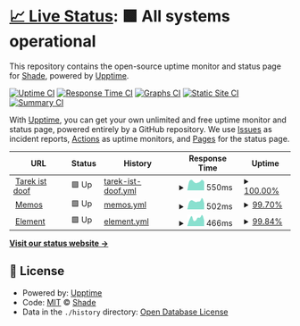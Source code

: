 # [📈 Live Status](https://Adrian-Bielefeldt.github.io/S3-3R): <!--live status--> **🟩 All systems operational**

This repository contains the open-source uptime monitor and status page for [Shade](https://Adrian-Bielefeldt.github.io/S3-3R), powered by [Upptime](https://github.com/upptime/upptime).

[![Uptime CI](https://github.com/Adrian-Bielefeldt/S3-3R/workflows/Uptime%20CI/badge.svg)](https://github.com/Adrian-Bielefeldt/S3-3R/actions?query=workflow%3A%22Uptime+CI%22)
[![Response Time CI](https://github.com/Adrian-Bielefeldt/S3-3R/workflows/Response%20Time%20CI/badge.svg)](https://github.com/Adrian-Bielefeldt/S3-3R/actions?query=workflow%3A%22Response+Time+CI%22)
[![Graphs CI](https://github.com/Adrian-Bielefeldt/S3-3R/workflows/Graphs%20CI/badge.svg)](https://github.com/Adrian-Bielefeldt/S3-3R/actions?query=workflow%3A%22Graphs+CI%22)
[![Static Site CI](https://github.com/Adrian-Bielefeldt/S3-3R/workflows/Static%20Site%20CI/badge.svg)](https://github.com/Adrian-Bielefeldt/S3-3R/actions?query=workflow%3A%22Static+Site+CI%22)
[![Summary CI](https://github.com/Adrian-Bielefeldt/S3-3R/workflows/Summary%20CI/badge.svg)](https://github.com/Adrian-Bielefeldt/S3-3R/actions?query=workflow%3A%22Summary+CI%22)

With [Upptime](https://upptime.js.org), you can get your own unlimited and free uptime monitor and status page, powered entirely by a GitHub repository. We use [Issues](https://github.com/Adrian-Bielefeldt/S3-3R/issues) as incident reports, [Actions](https://github.com/Adrian-Bielefeldt/S3-3R/actions) as uptime monitors, and [Pages](https://Adrian-Bielefeldt.github.io/S3-3R) for the status page.

<!--start: status pages-->
<!-- This summary is generated by Upptime (https://github.com/upptime/upptime) -->
<!-- Do not edit this manually, your changes will be overwritten -->
<!-- prettier-ignore -->
| URL | Status | History | Response Time | Uptime |
| --- | ------ | ------- | ------------- | ------ |
| <img alt="" src="https://icons.duckduckgo.com/ip3/bielefeldt.berlin.ico" height="13"> [Tarek ist doof](https://bielefeldt.berlin) | 🟩 Up | [tarek-ist-doof.yml](https://github.com/shade-belisar/S3-3R/commits/HEAD/history/tarek-ist-doof.yml) | <details><summary><img alt="Response time graph" src="./graphs/tarek-ist-doof/response-time-week.png" height="20"> 550ms</summary><br><a href="https://Adrian-Bielefeldt.github.io/S3-3R/history/tarek-ist-doof"><img alt="Response time 600" src="https://img.shields.io/endpoint?url=https%3A%2F%2Fraw.githubusercontent.com%2Fshade-belisar%2FS3-3R%2FHEAD%2Fapi%2Ftarek-ist-doof%2Fresponse-time.json"></a><br><a href="https://Adrian-Bielefeldt.github.io/S3-3R/history/tarek-ist-doof"><img alt="24-hour response time 535" src="https://img.shields.io/endpoint?url=https%3A%2F%2Fraw.githubusercontent.com%2Fshade-belisar%2FS3-3R%2FHEAD%2Fapi%2Ftarek-ist-doof%2Fresponse-time-day.json"></a><br><a href="https://Adrian-Bielefeldt.github.io/S3-3R/history/tarek-ist-doof"><img alt="7-day response time 550" src="https://img.shields.io/endpoint?url=https%3A%2F%2Fraw.githubusercontent.com%2Fshade-belisar%2FS3-3R%2FHEAD%2Fapi%2Ftarek-ist-doof%2Fresponse-time-week.json"></a><br><a href="https://Adrian-Bielefeldt.github.io/S3-3R/history/tarek-ist-doof"><img alt="30-day response time 582" src="https://img.shields.io/endpoint?url=https%3A%2F%2Fraw.githubusercontent.com%2Fshade-belisar%2FS3-3R%2FHEAD%2Fapi%2Ftarek-ist-doof%2Fresponse-time-month.json"></a><br><a href="https://Adrian-Bielefeldt.github.io/S3-3R/history/tarek-ist-doof"><img alt="1-year response time 600" src="https://img.shields.io/endpoint?url=https%3A%2F%2Fraw.githubusercontent.com%2Fshade-belisar%2FS3-3R%2FHEAD%2Fapi%2Ftarek-ist-doof%2Fresponse-time-year.json"></a></details> | <details><summary><a href="https://Adrian-Bielefeldt.github.io/S3-3R/history/tarek-ist-doof">100.00%</a></summary><a href="https://Adrian-Bielefeldt.github.io/S3-3R/history/tarek-ist-doof"><img alt="All-time uptime 99.99%" src="https://img.shields.io/endpoint?url=https%3A%2F%2Fraw.githubusercontent.com%2Fshade-belisar%2FS3-3R%2FHEAD%2Fapi%2Ftarek-ist-doof%2Fuptime.json"></a><br><a href="https://Adrian-Bielefeldt.github.io/S3-3R/history/tarek-ist-doof"><img alt="24-hour uptime 100.00%" src="https://img.shields.io/endpoint?url=https%3A%2F%2Fraw.githubusercontent.com%2Fshade-belisar%2FS3-3R%2FHEAD%2Fapi%2Ftarek-ist-doof%2Fuptime-day.json"></a><br><a href="https://Adrian-Bielefeldt.github.io/S3-3R/history/tarek-ist-doof"><img alt="7-day uptime 100.00%" src="https://img.shields.io/endpoint?url=https%3A%2F%2Fraw.githubusercontent.com%2Fshade-belisar%2FS3-3R%2FHEAD%2Fapi%2Ftarek-ist-doof%2Fuptime-week.json"></a><br><a href="https://Adrian-Bielefeldt.github.io/S3-3R/history/tarek-ist-doof"><img alt="30-day uptime 100.00%" src="https://img.shields.io/endpoint?url=https%3A%2F%2Fraw.githubusercontent.com%2Fshade-belisar%2FS3-3R%2FHEAD%2Fapi%2Ftarek-ist-doof%2Fuptime-month.json"></a><br><a href="https://Adrian-Bielefeldt.github.io/S3-3R/history/tarek-ist-doof"><img alt="1-year uptime 99.99%" src="https://img.shields.io/endpoint?url=https%3A%2F%2Fraw.githubusercontent.com%2Fshade-belisar%2FS3-3R%2FHEAD%2Fapi%2Ftarek-ist-doof%2Fuptime-year.json"></a></details>
| <img alt="" src="https://icons.duckduckgo.com/ip3/memos.bielefeldt.berlin.ico" height="13"> [Memos](https://memos.bielefeldt.berlin/explore) | 🟩 Up | [memos.yml](https://github.com/shade-belisar/S3-3R/commits/HEAD/history/memos.yml) | <details><summary><img alt="Response time graph" src="./graphs/memos/response-time-week.png" height="20"> 502ms</summary><br><a href="https://Adrian-Bielefeldt.github.io/S3-3R/history/memos"><img alt="Response time 588" src="https://img.shields.io/endpoint?url=https%3A%2F%2Fraw.githubusercontent.com%2Fshade-belisar%2FS3-3R%2FHEAD%2Fapi%2Fmemos%2Fresponse-time.json"></a><br><a href="https://Adrian-Bielefeldt.github.io/S3-3R/history/memos"><img alt="24-hour response time 373" src="https://img.shields.io/endpoint?url=https%3A%2F%2Fraw.githubusercontent.com%2Fshade-belisar%2FS3-3R%2FHEAD%2Fapi%2Fmemos%2Fresponse-time-day.json"></a><br><a href="https://Adrian-Bielefeldt.github.io/S3-3R/history/memos"><img alt="7-day response time 502" src="https://img.shields.io/endpoint?url=https%3A%2F%2Fraw.githubusercontent.com%2Fshade-belisar%2FS3-3R%2FHEAD%2Fapi%2Fmemos%2Fresponse-time-week.json"></a><br><a href="https://Adrian-Bielefeldt.github.io/S3-3R/history/memos"><img alt="30-day response time 572" src="https://img.shields.io/endpoint?url=https%3A%2F%2Fraw.githubusercontent.com%2Fshade-belisar%2FS3-3R%2FHEAD%2Fapi%2Fmemos%2Fresponse-time-month.json"></a><br><a href="https://Adrian-Bielefeldt.github.io/S3-3R/history/memos"><img alt="1-year response time 586" src="https://img.shields.io/endpoint?url=https%3A%2F%2Fraw.githubusercontent.com%2Fshade-belisar%2FS3-3R%2FHEAD%2Fapi%2Fmemos%2Fresponse-time-year.json"></a></details> | <details><summary><a href="https://Adrian-Bielefeldt.github.io/S3-3R/history/memos">99.70%</a></summary><a href="https://Adrian-Bielefeldt.github.io/S3-3R/history/memos"><img alt="All-time uptime 99.59%" src="https://img.shields.io/endpoint?url=https%3A%2F%2Fraw.githubusercontent.com%2Fshade-belisar%2FS3-3R%2FHEAD%2Fapi%2Fmemos%2Fuptime.json"></a><br><a href="https://Adrian-Bielefeldt.github.io/S3-3R/history/memos"><img alt="24-hour uptime 100.00%" src="https://img.shields.io/endpoint?url=https%3A%2F%2Fraw.githubusercontent.com%2Fshade-belisar%2FS3-3R%2FHEAD%2Fapi%2Fmemos%2Fuptime-day.json"></a><br><a href="https://Adrian-Bielefeldt.github.io/S3-3R/history/memos"><img alt="7-day uptime 99.70%" src="https://img.shields.io/endpoint?url=https%3A%2F%2Fraw.githubusercontent.com%2Fshade-belisar%2FS3-3R%2FHEAD%2Fapi%2Fmemos%2Fuptime-week.json"></a><br><a href="https://Adrian-Bielefeldt.github.io/S3-3R/history/memos"><img alt="30-day uptime 99.93%" src="https://img.shields.io/endpoint?url=https%3A%2F%2Fraw.githubusercontent.com%2Fshade-belisar%2FS3-3R%2FHEAD%2Fapi%2Fmemos%2Fuptime-month.json"></a><br><a href="https://Adrian-Bielefeldt.github.io/S3-3R/history/memos"><img alt="1-year uptime 99.57%" src="https://img.shields.io/endpoint?url=https%3A%2F%2Fraw.githubusercontent.com%2Fshade-belisar%2FS3-3R%2FHEAD%2Fapi%2Fmemos%2Fuptime-year.json"></a></details>
| <img alt="" src="https://icons.duckduckgo.com/ip3/element.bielefeldt.berlin.ico" height="13"> [Element](https://element.bielefeldt.berlin/#/welcome) | 🟩 Up | [element.yml](https://github.com/shade-belisar/S3-3R/commits/HEAD/history/element.yml) | <details><summary><img alt="Response time graph" src="./graphs/element/response-time-week.png" height="20"> 466ms</summary><br><a href="https://Adrian-Bielefeldt.github.io/S3-3R/history/element"><img alt="Response time 569" src="https://img.shields.io/endpoint?url=https%3A%2F%2Fraw.githubusercontent.com%2Fshade-belisar%2FS3-3R%2FHEAD%2Fapi%2Felement%2Fresponse-time.json"></a><br><a href="https://Adrian-Bielefeldt.github.io/S3-3R/history/element"><img alt="24-hour response time 343" src="https://img.shields.io/endpoint?url=https%3A%2F%2Fraw.githubusercontent.com%2Fshade-belisar%2FS3-3R%2FHEAD%2Fapi%2Felement%2Fresponse-time-day.json"></a><br><a href="https://Adrian-Bielefeldt.github.io/S3-3R/history/element"><img alt="7-day response time 466" src="https://img.shields.io/endpoint?url=https%3A%2F%2Fraw.githubusercontent.com%2Fshade-belisar%2FS3-3R%2FHEAD%2Fapi%2Felement%2Fresponse-time-week.json"></a><br><a href="https://Adrian-Bielefeldt.github.io/S3-3R/history/element"><img alt="30-day response time 550" src="https://img.shields.io/endpoint?url=https%3A%2F%2Fraw.githubusercontent.com%2Fshade-belisar%2FS3-3R%2FHEAD%2Fapi%2Felement%2Fresponse-time-month.json"></a><br><a href="https://Adrian-Bielefeldt.github.io/S3-3R/history/element"><img alt="1-year response time 552" src="https://img.shields.io/endpoint?url=https%3A%2F%2Fraw.githubusercontent.com%2Fshade-belisar%2FS3-3R%2FHEAD%2Fapi%2Felement%2Fresponse-time-year.json"></a></details> | <details><summary><a href="https://Adrian-Bielefeldt.github.io/S3-3R/history/element">99.84%</a></summary><a href="https://Adrian-Bielefeldt.github.io/S3-3R/history/element"><img alt="All-time uptime 99.99%" src="https://img.shields.io/endpoint?url=https%3A%2F%2Fraw.githubusercontent.com%2Fshade-belisar%2FS3-3R%2FHEAD%2Fapi%2Felement%2Fuptime.json"></a><br><a href="https://Adrian-Bielefeldt.github.io/S3-3R/history/element"><img alt="24-hour uptime 100.00%" src="https://img.shields.io/endpoint?url=https%3A%2F%2Fraw.githubusercontent.com%2Fshade-belisar%2FS3-3R%2FHEAD%2Fapi%2Felement%2Fuptime-day.json"></a><br><a href="https://Adrian-Bielefeldt.github.io/S3-3R/history/element"><img alt="7-day uptime 99.84%" src="https://img.shields.io/endpoint?url=https%3A%2F%2Fraw.githubusercontent.com%2Fshade-belisar%2FS3-3R%2FHEAD%2Fapi%2Felement%2Fuptime-week.json"></a><br><a href="https://Adrian-Bielefeldt.github.io/S3-3R/history/element"><img alt="30-day uptime 99.96%" src="https://img.shields.io/endpoint?url=https%3A%2F%2Fraw.githubusercontent.com%2Fshade-belisar%2FS3-3R%2FHEAD%2Fapi%2Felement%2Fuptime-month.json"></a><br><a href="https://Adrian-Bielefeldt.github.io/S3-3R/history/element"><img alt="1-year uptime 99.99%" src="https://img.shields.io/endpoint?url=https%3A%2F%2Fraw.githubusercontent.com%2Fshade-belisar%2FS3-3R%2FHEAD%2Fapi%2Felement%2Fuptime-year.json"></a></details>

<!--end: status pages-->

[**Visit our status website →**](https://Adrian-Bielefeldt.github.io/S3-3R)

## 📄 License

- Powered by: [Upptime](https://github.com/upptime/upptime)
- Code: [MIT](./LICENSE) © [Shade](https://Adrian-Bielefeldt.github.io/S3-3R)
- Data in the `./history` directory: [Open Database License](https://opendatacommons.org/licenses/odbl/1-0/)
